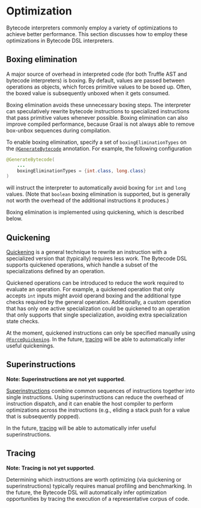 # Optimization

Bytecode interpreters commonly employ a variety of optimizations to achieve better performance.
This section discusses how to employ these optimizations in Bytecode DSL interpreters.

## Boxing elimination

A major source of overhead in interpreted code (for both Truffle AST and bytecode interpreters) is boxing.
By default, values are passed between operations as objects, which forces primitive values to be boxed up.
Often, the boxed value is subsequently unboxed when it gets consumed.

Boxing elimination avoids these unnecessary boxing steps.
The interpreter can speculatively rewrite bytecode instructions to specialized instructions that pass primitive values whenever possible.
Boxing elimination can also improve compiled performance, because Graal is not always able to remove box-unbox sequences during compilation.

To enable boxing elimination, specify a set of `boxingEliminationTypes` on the [`@GenerateBytecode`](https://github.com/oracle/graal/blob/master/truffle/src/com.oracle.truffle.api.bytecode/src/com/oracle/truffle/api/bytecode/GenerateBytecode.java) annotation. For example, the following configuration

```java
@GenerateBytecode(
    ...
    boxingEliminationTypes = {int.class, long.class}
)
```

will instruct the interpreter to automatically avoid boxing for `int` and `long` values. (Note that `boolean` boxing elimination is supported, but is generally not worth the overhead of the additional instructions it produces.)

Boxing elimination is implemented using quickening, which is described below.

## Quickening

[Quickening](https://dl.acm.org/doi/10.1145/1869631.1869633) is a general technique to rewrite an instruction with a specialized version that (typically) requires less work.
The Bytecode DSL supports quickened operations, which handle a subset of the specializations defined by an operation.

Quickened operations can be introduced to reduce the work required to evaluate an operation.
For example, a quickened operation that only accepts `int` inputs might avoid operand boxing and the additional type checks required by the general operation.
Additionally, a custom operation that has only one active specialization could be quickened to an operation that only supports that single specialization, avoiding extra specialization state checks.

At the moment, quickened instructions can only be specified manually using [`@ForceQuickening`](https://github.com/oracle/graal/blob/master/truffle/src/com.oracle.truffle.api.bytecode/src/com/oracle/truffle/api/bytecode/ForceQuickening.java).
In the future, [tracing](#tracing) will be able to automatically infer useful quickenings.


## Superinstructions

**Note: Superinstructions are not yet supported**.

[Superinstructions](https://dl.acm.org/doi/abs/10.1145/1059579.1059583) combine common sequences of instructions together into single instructions.
Using superinstructions can reduce the overhead of instruction dispatch, and it can enable the host compiler to perform optimizations across the instructions (e.g., eliding a stack push for a value that is subsequently popped).

In the future, [tracing](#tracing) will be able to automatically infer useful superinstructions.


## Tracing

**Note: Tracing is not yet supported**.

Determining which instructions are worth optimizing (via quickening or superinstructions) typically requires manual profiling and benchmarking.
In the future, the Bytecode DSL will automatically infer optimization opportunities by tracing the execution of a representative corpus of code.

<!--

First, the DSL allows you to generate a *tracing interpreter* to collect data about the executed bytecode (e.g., common instruction sequences).
Then, executed on a representative corpus of programs, the interpreter collects tracing data and infers a set of optimization decisions (e.g., "create a superinstruction with instructions X, Y, and Z").
Finally, the interpreter can be rebuilt with these decisions, and the optimized instructions will be automatically included in the generated interpreter.

The following sections describe the tracing process in more detail.

### Step 1: Build the tracing interpreter

Tracing is built around the concept of a *decisions file*.
The decisions file encodes a set of optimization decisions (e.g., quickenings or superinstructions).

To prepare your Bytecode DSL interpreter for tracing, first specify a path for the decisions file using the `decisionsFile = "..."` attribute of the top-level `@GenerateBytecode` annotation.
The path is relative to the current file.
It is recommended to store decisions in a file named `"decisions.json"`.
It is also recommended to check the decisions file in to version control and to update it whenever significant changes to the interpreter specification are made.


Then we can recompile the Bytecode DSL interpreter for tracing. This will create a modified version of the interpreter that traces bytecode execution at run time.
To do this, recompile the project with the `truffle.dsl.BytecodeEnableTracing=true` annotation processor flag. This can be done in `mx` using:

```sh
mx build -f -A-Atruffle.dsl.BytecodeEnableTracing=true
```

### Step 2: Collect tracing data

When the tracing interpreter is run on one or more programs (the tracing *corpus*), it collects tracing data that is used to infer optimization decisions.
Though tracing is automated, selecting the corpus should be an intentional process:

* The corpus should be representative of actual code written in the guest language. Ideally, the corpus should not be a suite of micro-benchmarks, but should instead be composed of real-world applications.
* Bytecode DSL will try to optimize for specific patterns found in the corpus. For this reason, if guest language code is typically written in multiple different styles/paradigms, they should all be represented in the corpus.
* In general, Bytecode DSL uses heuristics to make *the corpus* run as best as it can. It infers optimization decisions that may not generalize to other guest programs. You should use external benchmarks (that do not belong to the corpus) to validate the efficacy of the optimization decisions.

**TODO: can we avoid the state file?**

To run the corpus with tracing enabled, you must first create a *state file*, which is used to persist tracing data across executions.
Here, we will store it in `/tmp`:

```
touch /tmp/state.json
```

Then, run the tracing interpreter on each program in the corpus, specifying the state path via the as `engine.BytecodeTracingState` Polyglot option.
Each program in the corpus should be run serially (locking the state file is used to prevent concurrent runs).
Each program may use internally multithreading, but any non-determinism is discouraged, as it may make the optimization decisions non-deterministic as well.

If you want to see a summary of optimization decisions, you can also set the `engine.BytecodeDumpDecisions` Polyglot option to `true`. This will print the resulting decisions to the Polyglot log.

After each program in the corpus is executed, the decisions file specified with `decisionsFile` is automatically updated with the current set of optimization decisions.

### Step 3: Apply optimization decisions

To apply the optimization decisions, simply recompile the interpreter without the tracing enabled. For example, with `mx`, just run:

```sh
mx build -f
```

This will regenerate the interpreter without the tracing calls. Bytecode DSL will take the decisions (stored in the decisions file) into account when generating the bytecode interpreter.

### (Optional) Manually overriding the decisions

In addition to the decisions automatically inferred with tracing, you may wish to manually to specify additional optimization decisions to Bytecode DSL.
The `@GenerateBytecode` annotation has a second attribute, `decisionOverrideFiles`, whereby you can specify additional `json` files with these manually-encoded decisions. The format for the decisions is described below.

#### Decisions file format


-->
